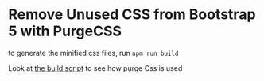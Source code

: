 # Remove Unused CSS from Bootstrap 5 with PurgeCSS
to generate the minified css files, run ```npm run build```

Look at [the build script](package.json) to see how purge Css is used